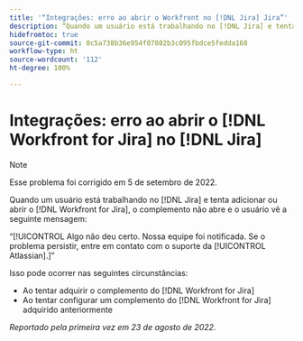 ```yaml
---
title: '“Integrações: erro ao abrir o Workfront no [!DNL Jira] Jira”'
description: “Quando um usuário está trabalhando no [!DNL Jira] e tenta adicionar ou abrir o [!DNL Workfront for Jira] , o complemento não abre e o usuário vê uma mensagem de erro.”
hidefromtoc: true
source-git-commit: 0c5a738b36e954f07802b3c095fbdce5fedda168
workflow-type: ht
source-wordcount: '112'
ht-degree: 100%

---
```



# Integrações: erro ao abrir o [!DNL Workfront for Jira] no [!DNL Jira]

>[!NOTE]
>
>Esse problema foi corrigido em 5 de setembro de 2022.

Quando um usuário está trabalhando no [!DNL Jira] e tenta adicionar ou abrir o [!DNL Workfront for Jira], o complemento não abre e o usuário vê a seguinte mensagem:

“[!UICONTROL Algo não deu certo. Nossa equipe foi notificada. Se o problema persistir, entre em contato com o suporte da [!UICONTROL Atlassian].]”

Isso pode ocorrer nas seguintes circunstâncias:

* Ao tentar adquirir o complemento do [!DNL Workfront for Jira]
* Ao tentar configurar um complemento do [!DNL Workfront for Jira] adquirido anteriormente

_Reportado pela primeira vez em 23 de agosto de 2022._

